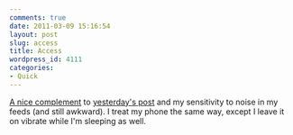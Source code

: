 ```yaml
---
comments: true
date: 2011-03-09 15:16:54
layout: post
slug: access
title: Access
wordpress_id: 4111
categories:
- Quick
---
```


[A nice complement](http://www.marco.org/3732919983) to [yesterday's post](http://ryanfitzer.com/2011/03/never-buy-a-tool-you-dont-need/) and my sensitivity to noise in my feeds (and still awkward). I treat my phone the same way, except I leave it on vibrate while I'm sleeping as well.
